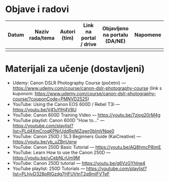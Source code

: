 # Objave i radovi

| Datum | Naziv rada/tema | Autori (tim) | Link na portal / drive | Objavljeno na portalu (DA/NE) | Napomene |
|-------|------------------|--------------|-------------------------|-------------------------------|----------|
|       |                  |              |                         |                               |          |

# Materijali za učenje (dostavljeni)
- Udemy: Canon DSLR Photography Course (početni) — https://www.udemy.com/course/canon-dslr-photography-course (link s kuponom: https://www.udemy.com/course/canon-dslr-photography-course/?couponCode=PMNVD2525)
- YouTube: Using the Canon EOS 600D / Rebel T3i — https://youtu.be/V41uYlH4V8U
- YouTube: Canon 600D Training Video — https://youtu.be/7ziog20rM4g
- YouTube playlist: Canon 600D "How to…" — https://youtube.com/playlist?list=PLd4XmCroqKPNrUddRpNIZqwr0bImVNqe0
- YouTube: Canon 250D / SL3 Beginners Guide (KaiCreative) — https://youtu.be/yb_uZBnUqrw
- YouTube: Canon 250D Basic Tutorial — https://youtu.be/AQ8hmcP8imE
- YouTube: Learn How to use the Canon 250D — https://youtu.be/uCebNLrUm9M
- YouTube: Canon 250D tutorial — https://youtu.be/g6VzGYhlne4
- YouTube playlist: 250D Tutorials — https://youtube.com/playlist?list=PLhjvD328pRlGzdg7HFUVtnT2q9mIFVTeF
